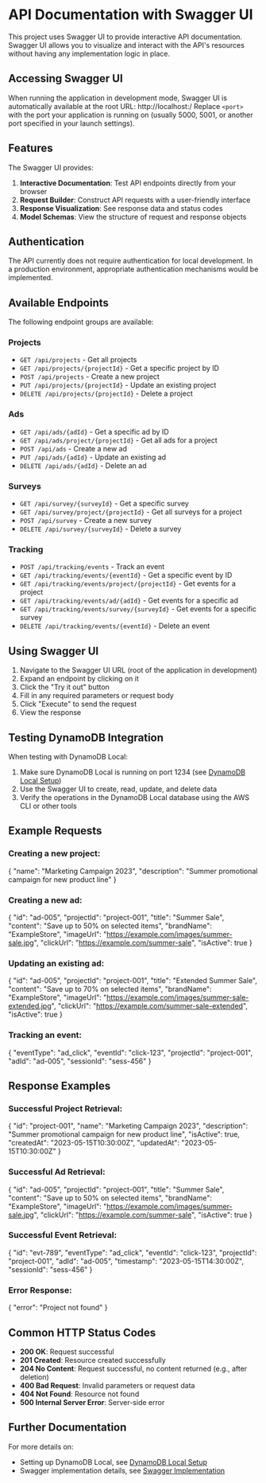 # API Documentation with Swagger UI

This project uses Swagger UI to provide interactive API documentation. Swagger UI allows you to visualize and interact with the API's resources without having any implementation logic in place.

## Accessing Swagger UI

When running the application in development mode, Swagger UI is automatically available at the root URL:
http://localhost:<port>/
Replace `<port>` with the port your application is running on (usually 5000, 5001, or another port specified in your launch settings).

## Features

The Swagger UI provides:

1. **Interactive Documentation**: Test API endpoints directly from your browser
2. **Request Builder**: Construct API requests with a user-friendly interface
3. **Response Visualization**: See response data and status codes
4. **Model Schemas**: View the structure of request and response objects

## Authentication

The API currently does not require authentication for local development. In a production environment, appropriate authentication mechanisms would be implemented.

## Available Endpoints

The following endpoint groups are available:

### Projects
- `GET /api/projects` - Get all projects
- `GET /api/projects/{projectId}` - Get a specific project by ID
- `POST /api/projects` - Create a new project
- `PUT /api/projects/{projectId}` - Update an existing project
- `DELETE /api/projects/{projectId}` - Delete a project

### Ads
- `GET /api/ads/{adId}` - Get a specific ad by ID
- `GET /api/ads/project/{projectId}` - Get all ads for a project
- `POST /api/ads` - Create a new ad
- `PUT /api/ads/{adId}` - Update an existing ad
- `DELETE /api/ads/{adId}` - Delete an ad

### Surveys
- `GET /api/survey/{surveyId}` - Get a specific survey
- `GET /api/survey/project/{projectId}` - Get all surveys for a project
- `POST /api/survey` - Create a new survey
- `DELETE /api/survey/{surveyId}` - Delete a survey

### Tracking
- `POST /api/tracking/events` - Track an event
- `GET /api/tracking/events/{eventId}` - Get a specific event by ID
- `GET /api/tracking/events/project/{projectId}` - Get events for a project
- `GET /api/tracking/events/ad/{adId}` - Get events for a specific ad
- `GET /api/tracking/events/survey/{surveyId}` - Get events for a specific survey
- `DELETE /api/tracking/events/{eventId}` - Delete an event

## Using Swagger UI

1. Navigate to the Swagger UI URL (root of the application in development)
2. Expand an endpoint by clicking on it
3. Click the "Try it out" button
4. Fill in any required parameters or request body
5. Click "Execute" to send the request
6. View the response

## Testing DynamoDB Integration

When testing with DynamoDB Local:

1. Make sure DynamoDB Local is running on port 1234 (see [DynamoDB Local Setup](./dynamodb-local-setup.md))
2. Use the Swagger UI to create, read, update, and delete data
3. Verify the operations in the DynamoDB Local database using the AWS CLI or other tools

## Example Requests

### Creating a new project:
{
  "name": "Marketing Campaign 2023",
  "description": "Summer promotional campaign for new product line"
}
### Creating a new ad:
{
  "id": "ad-005",
  "projectId": "project-001",
  "title": "Summer Sale",
  "content": "Save up to 50% on selected items",
  "brandName": "ExampleStore",
  "imageUrl": "https://example.com/images/summer-sale.jpg",
  "clickUrl": "https://example.com/summer-sale",
  "isActive": true
}
### Updating an existing ad:
{
  "id": "ad-005",
  "projectId": "project-001",
  "title": "Extended Summer Sale",
  "content": "Save up to 70% on selected items",
  "brandName": "ExampleStore",
  "imageUrl": "https://example.com/images/summer-sale-extended.jpg",
  "clickUrl": "https://example.com/summer-sale-extended",
  "isActive": true
}
### Tracking an event:
{
  "eventType": "ad_click",
  "eventId": "click-123",
  "projectId": "project-001",
  "adId": "ad-005",
  "sessionId": "sess-456"
}
## Response Examples

### Successful Project Retrieval:
{
  "id": "project-001",
  "name": "Marketing Campaign 2023",
  "description": "Summer promotional campaign for new product line",
  "isActive": true,
  "createdAt": "2023-05-15T10:30:00Z",
  "updatedAt": "2023-05-15T10:30:00Z"
}
### Successful Ad Retrieval:
{
  "id": "ad-005",
  "projectId": "project-001",
  "title": "Summer Sale",
  "content": "Save up to 50% on selected items",
  "brandName": "ExampleStore",
  "imageUrl": "https://example.com/images/summer-sale.jpg",
  "clickUrl": "https://example.com/summer-sale",
  "isActive": true
}
### Successful Event Retrieval:
{
  "id": "evt-789",
  "eventType": "ad_click",
  "eventId": "click-123",
  "projectId": "project-001",
  "adId": "ad-005",
  "timestamp": "2023-05-15T14:30:00Z",
  "sessionId": "sess-456"
}
### Error Response:
{
  "error": "Project not found"
}
## Common HTTP Status Codes

- **200 OK**: Request successful
- **201 Created**: Resource created successfully
- **204 No Content**: Request successful, no content returned (e.g., after deletion)
- **400 Bad Request**: Invalid parameters or request data
- **404 Not Found**: Resource not found
- **500 Internal Server Error**: Server-side error

## Further Documentation

For more details on:
- Setting up DynamoDB Local, see [DynamoDB Local Setup](./dynamodb-local-setup.md)
- Swagger implementation details, see [Swagger Implementation](./swagger-implementation.md)